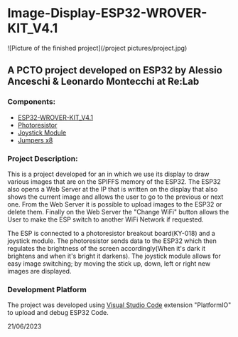 # Image-Display-ESP32-WROVER-KIT_V4.1
![Picture of the finished project](/project pictures/project.jpg)
## A PCTO project developed on ESP32 by Alessio Anceschi &amp; Leonardo Montecchi at Re:Lab

### Components:

- [ESP32-WROVER-KIT_V4.1](https://docs.espressif.com/projects/esp-idf/en/latest/esp32/hw-reference/esp32/get-started-wrover-kit.html)
- [Photoresistor](https://arduinomodules.info/ky-018-photoresistor-module/)
- [Joystick Module](https://it.aliexpress.com/i/32993873615.html)
- [Jumpers x8](https://www.amazon.com/GenBasic-Piece-Female-Jumper-Wires/dp/B01L5ULRUAl)

### Project Description:
This is a project developed for an  in which we use its display to draw various images that are on the SPIFFS memory of the ESP32. The ESP32 also opens a Web Server at the IP that is written on the display that also shows the current image and allows the user to go to the previous or next one. From the Web Server it is possible to upload images to the ESP32 or delete them. Finally on the Web Server the "Change WiFi" button allows the User to make the ESP switch to another WiFi Network if requested.

The ESP is connected to a photoresistor breakout board(KY-018) and a joystick module. The photoresistor sends data to the ESP32 which then regulates the brightness of the screen accordingly(When it's dark it brightens and when it's bright it darkens). The joystick module allows for easy image switching; by moving the stick up, down, left or right new images are displayed.

### Development Platform
The project was developed using [Visual Studio Code](https://code.visualstudio.com/) extension "PlatformIO" to upload and debug ESP32 Code.

21/06/2023